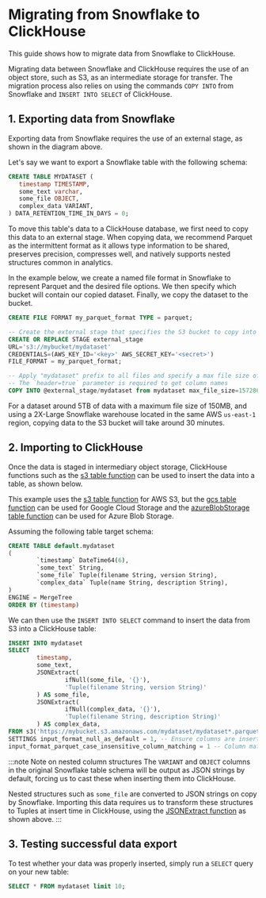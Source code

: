 

# Migrating from Snowflake to ClickHouse

This guide shows how to migrate data from Snowflake to ClickHouse.

Migrating data between Snowflake and ClickHouse requires the use of an object store, such as S3, as an intermediate storage for transfer. The migration process also relies on using the commands `COPY INTO` from Snowflake and `INSERT INTO SELECT` of ClickHouse.

## 1. Exporting data from Snowflake 



Exporting data from Snowflake requires the use of an external stage, as shown in the diagram above.

Let's say we want to export a Snowflake table with the following schema:

```sql
CREATE TABLE MYDATASET (
   timestamp TIMESTAMP,
   some_text varchar,
   some_file OBJECT,
   complex_data VARIANT,
) DATA_RETENTION_TIME_IN_DAYS = 0;
```

To move this table's data to a ClickHouse database, we first need to copy this data to an external stage. When copying data, we recommend Parquet as the intermittent format as it allows type information to be shared, preserves precision, compresses well, and natively supports nested structures common in analytics.

In the example below, we create a named file format in Snowflake to represent Parquet and the desired file options. We then specify which bucket will contain our copied dataset. Finally, we copy the dataset to the bucket.

```sql
CREATE FILE FORMAT my_parquet_format TYPE = parquet;

-- Create the external stage that specifies the S3 bucket to copy into
CREATE OR REPLACE STAGE external_stage
URL='s3://mybucket/mydataset'
CREDENTIALS=(AWS_KEY_ID='<key>' AWS_SECRET_KEY='<secret>')
FILE_FORMAT = my_parquet_format;

-- Apply "mydataset" prefix to all files and specify a max file size of 150mb
-- The `header=true` parameter is required to get column names
COPY INTO @external_stage/mydataset from mydataset max_file_size=157286400 header=true;
```

For a dataset around 5TB of data with a maximum file size of 150MB, and using a 2X-Large Snowflake warehouse located in the same AWS `us-east-1` region, copying data to the S3 bucket will take around 30 minutes.

## 2. Importing to ClickHouse 

Once the data is staged in intermediary object storage, ClickHouse functions such as the [s3 table function](/sql-reference/table-functions/s3) can be used to insert the data into a table, as shown below.

This example uses the [s3 table function](/sql-reference/table-functions/s3) for AWS S3, but the [gcs table function](/sql-reference/table-functions/gcs) can be used for Google Cloud Storage and the [azureBlobStorage table function](/sql-reference/table-functions/azureBlobStorage) can be used for Azure Blob Storage.

Assuming the following table target schema:

```sql
CREATE TABLE default.mydataset
(
        `timestamp` DateTime64(6),
        `some_text` String,
        `some_file` Tuple(filename String, version String),
        `complex_data` Tuple(name String, description String),
)
ENGINE = MergeTree
ORDER BY (timestamp)
```

We can then use the `INSERT INTO SELECT` command to insert the data from S3 into a ClickHouse table:

```sql
INSERT INTO mydataset
SELECT
        timestamp,
        some_text,
        JSONExtract(
                ifNull(some_file, '{}'),
                'Tuple(filename String, version String)'
        ) AS some_file,
        JSONExtract(
                ifNull(complex_data, '{}'),
                'Tuple(filename String, description String)'
        ) AS complex_data,
FROM s3('https://mybucket.s3.amazonaws.com/mydataset/mydataset*.parquet')
SETTINGS input_format_null_as_default = 1, -- Ensure columns are inserted as default if values are null
input_format_parquet_case_insensitive_column_matching = 1 -- Column matching between source data and target table should be case insensitive
```

:::note Note on nested column structures
The `VARIANT` and `OBJECT` columns in the original Snowflake table schema will be output as JSON strings by default, forcing us to cast these when inserting them into ClickHouse.

Nested structures such as `some_file` are converted to JSON strings on copy by Snowflake. Importing this data requires us to transform these structures to Tuples at insert time in ClickHouse, using the [JSONExtract function](/sql-reference/functions/json-functions#jsonextract) as shown above.
:::

## 3. Testing successful data export 

To test whether your data was properly inserted, simply run a `SELECT` query on your new table:

```sql
SELECT * FROM mydataset limit 10;
```
